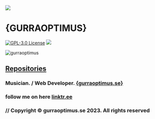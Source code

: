 <img src="https://www.gurraoptimus.se/img/gurraoptimus.jpg" />
<!--<img src="https://www.gurraoptimus.se/img/github-4.jpg" />-->
<!--<img src="https://www.gurraoptimus.se/img/github.jpg"/>-->
<!--<img src="https://www.gurraoptimus.se/img/{G}.png" />-->

# {GURRAOPTIMUS}
[![GPL-3.0 License][license-shield]][license-url] ![](https://visitor-badge.glitch.me/badge?page_id=gurraoptimus.gurraoptimus)

<p align="left"> <img src="https://github-readme-stats.vercel.app/api?username=gurraoptimus&show_icons=true&theme=merko" alt="gurraoptimus" />

## [Repositories](https://github.com/gurraoptimus?tab=repositories) 
### Musician. / Web Developer. [ {gurraoptimus.se} ](https://gurraoptimus.se)
### follow me on here [linktr.ee](https://linktr.ee/gurraoptimus)
### // Copyright © gurraoptimus.se 2023. All rights reserved


[license-shield]: https://img.shields.io/github/license/gurraoptimus/gurraoptimus.svg?-style=flat-square
[license-url]: https://github.com/gurraoptimus/gurraoptimus/blob/main/LICENSE
